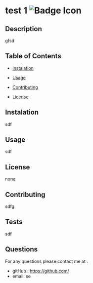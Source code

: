
  # test 1  ![Badge Icon](https://img.shields.io/badge/License-none-green)

  ## Description

  gfsd

  ## Table of Contents 

  - [Instalation](#instalation)

  
  - [Usage](#usage)

  
  - [Contributing](#contributing)


  - [License](#license)

  ## Instalation
  sdf  

  ## Usage
  sdf  

  ## License
  none  

  ## Contributing
  sdfg  

  ## Tests
  sdf  

  ## Questions
  For any questions please contact me at :  
  - gitHub : https://github.com/ 
  - email: se  

  

